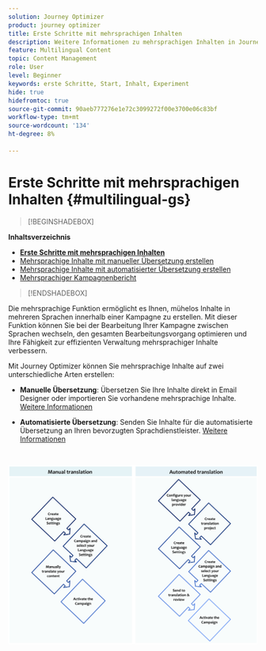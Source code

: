 ```yaml
---
solution: Journey Optimizer
product: journey optimizer
title: Erste Schritte mit mehrsprachigen Inhalten
description: Weitere Informationen zu mehrsprachigen Inhalten in Journey Optimizer
feature: Multilingual Content
topic: Content Management
role: User
level: Beginner
keywords: erste Schritte, Start, Inhalt, Experiment
hide: true
hidefromtoc: true
source-git-commit: 90aeb777276e1e72c3099272f00e3700e06c83bf
workflow-type: tm+mt
source-wordcount: '134'
ht-degree: 8%

---
```


# Erste Schritte mit mehrsprachigen Inhalten {#multilingual-gs}

>[!BEGINSHADEBOX]

**Inhaltsverzeichnis**

* **[Erste Schritte mit mehrsprachigen Inhalten](multilingual-gs.md)**
* [Mehrsprachige Inhalte mit manueller Übersetzung erstellen](multilingual-manual.md)
* [Mehrsprachige Inhalte mit automatisierter Übersetzung erstellen](multilingual-automated.md)
* [Mehrsprachiger Kampagnenbericht](multilingual-report.md)

>[!ENDSHADEBOX]

Die mehrsprachige Funktion ermöglicht es Ihnen, mühelos Inhalte in mehreren Sprachen innerhalb einer Kampagne zu erstellen. Mit dieser Funktion können Sie bei der Bearbeitung Ihrer Kampagne zwischen Sprachen wechseln, den gesamten Bearbeitungsvorgang optimieren und Ihre Fähigkeit zur effizienten Verwaltung mehrsprachiger Inhalte verbessern.

Mit Journey Optimizer können Sie mehrsprachige Inhalte auf zwei unterschiedliche Arten erstellen:

* **Manuelle Übersetzung**: Übersetzen Sie Ihre Inhalte direkt in Email Designer oder importieren Sie vorhandene mehrsprachige Inhalte. [Weitere Informationen](multilingual-manual.md)

* **Automatisierte Übersetzung**: Senden Sie Inhalte für die automatisierte Übersetzung an Ihren bevorzugten Sprachdienstleister. [Weitere Informationen](multilingual-automated.md)

</br>

![](assets/translation_schema.png)
